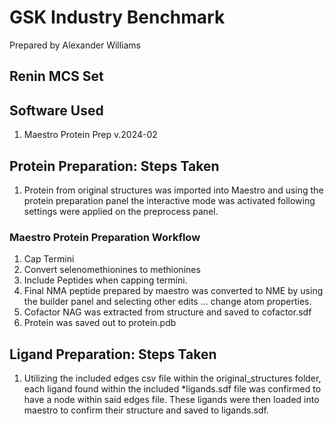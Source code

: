 # GSK Industry Benchmark
Prepared by Alexander Williams
## Renin MCS Set
## Software Used
1. Maestro Protein Prep v.2024-02
## Protein Preparation: Steps Taken
1. Protein from original structures was imported into Maestro and using the protein preparation panel the interactive mode was activated following settings were applied on the preprocess panel.
### Maestro Protein Preparation Workflow
   1. Cap Termini
   2. Convert selenomethionines to methionines
   3. Include Peptides when capping termini.
2. Final NMA peptide prepared by maestro was converted to NME by using the builder panel and selecting other edits ... change atom properties.
3. Cofactor NAG was extracted from structure and saved to cofactor.sdf
4. Protein was saved out to protein.pdb

## Ligand Preparation: Steps Taken
1. Utilizing the included edges csv file within the original_structures folder, each ligand found within the included *ligands.sdf file was confirmed to have a node within said edges file. These ligands were then loaded into maestro to confirm their structure and saved to ligands.sdf.
